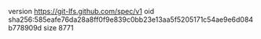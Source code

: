 version https://git-lfs.github.com/spec/v1
oid sha256:585eafe76da28a8ff0f9e839c0bb23e13aa5f5205171c54ae9e6d084b778909d
size 8771
